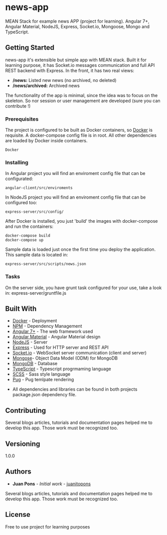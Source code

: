 # news-app

MEAN Stack for example news APP (project for learning).
Angular 7+, Angular Material, NodeJS, Express, Socket.io, Mongoose, Mongo and TypeScript.

## Getting Started

news-app it's extensible but simple app with MEAN stack. Built it for learning purpose, it has Socket.io messages communication and full API REST backend with Express.
In the front, it has two real views:

* **/news:** Listed new news (no archived, no deleted)
* **/news/archived:** Archived news

The functionality of the app is minimal, since the idea was to focus on the skeleton.
So nor session or user management are developed (sure you can contribute !)

### Prerequisites

The project is configured to be built as Docker containers, so [Docker](https://www.docker.com/) is requisite.
A docker-compose config file is in root.
All other dependencies are loaded by Docker inside containers.

```
Docker
```

### Installing

In Angular project you will find an enviroment config file that can be configurated:

```
angular-client/src/enviroments
```

In NodeJS project you will find an enviroment config file that can be configured too:

```
express-server/src/config/
```

After Docker is installed, you just 'build' the images with docker-compose and run the containers:

```
docker-compose build
docker-compose up
```

Sample data is loaded just once the first time you deploy the application.
This sample data is located in:

```
express-server/src/scripts/news.json
```

### Tasks

On the server side, you have grunt task configured for your use, take a look in: express-server/gruntfile.js

## Built With

* [Docker](https://www.docker.com/) - Deployment
* [NPM](https://www.npmjs.com/) - Dependency Management
* [Angular 7+](https://angular.io/) - The web framework used
* [Angular Material](https://material.angular.io/) - Angular Material design
* [NodeJS](https://nodejs.org/es/) - Server
* [Express](https://expressjs.com) - Used for HTTP server and REST API
* [Socket.io](https://socket.io/) - WebSocket server communication (client and server)
* [Mongose](https://mongoosejs.com/)- Object Data Model (ODM) for MongoDB
* [MongoDB](https://www.mongodb.com) - Database
* [TypeScript](https://www.typescriptlang.org/) - Typescript progrmaming language
* [SCSS](https://sass-lang.com/) - Sass style language
* [Pug](https://pugjs.org) - Pug temlpate rendering

- All dependencies and libraries can be found in both projects package.json dependency file.

## Contributing

Several blogs articles, tutorials and documentation pages helped me to develop this app.
Those work must be recognized too.

## Versioning

1.0.0

## Authors

* **Juan Pons** - *Initial work* - [juanitopons](https://github.com/juanitopons)

Several blogs articles, tutorials and documentation pages helped me to develop this app.
Those work must be recognized too.

## License

Free to use project for learning purposes
